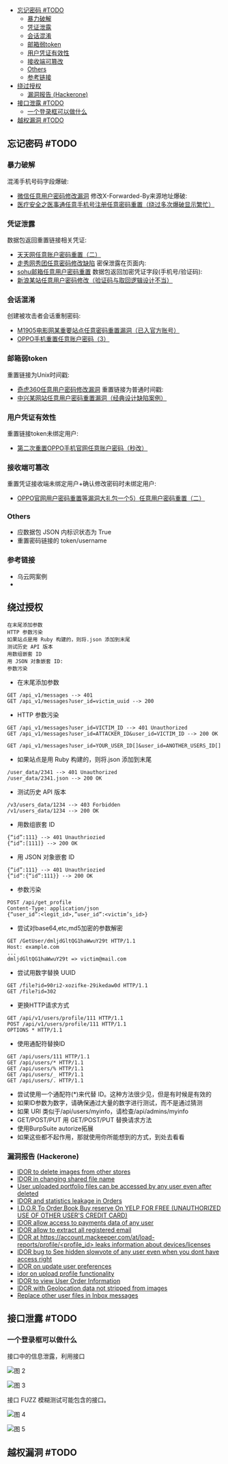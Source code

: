 - [忘记密码 #TODO](#忘记密码-todo)
  - [暴力破解](#暴力破解)
  - [凭证泄露](#凭证泄露)
  - [会话混淆](#会话混淆)
  - [邮箱弱token](#邮箱弱token)
  - [用户凭证有效性](#用户凭证有效性)
  - [接收端可篡改](#接收端可篡改)
  - [Others](#others)
  - [参考链接](#参考链接)
- [绕过授权](#绕过授权)
  - [漏洞报告 (Hackerone)](#漏洞报告-hackerone)
- [接口泄露 #TODO](#接口泄露-todo)
  - [一个登录框可以做什么](#一个登录框可以做什么)
- [越权漏洞 #TODO](#越权漏洞-todo)

## 忘记密码 #TODO

### 暴力破解
混淆手机号码字段爆破: 
- [微信任意用户密码修改漏洞](https://wy.zone.ci/bug_detail.php?wybug_id=wooyun-2012-011720)
修改X-Forwarded-By来源地址爆破:
- [医疗安全之医事通任意手机号注册任意密码重置（绕过多次爆破显示繁忙） ](https://wy.zone.ci/bug_detail.php?wybug_id=wooyun-2016-0216112)

### 凭证泄露
数据包返回重置链接相关凭证:
- [天天网任意账户密码重置（二）](https://wy.zone.ci/bug_detail.php?wybug_id=wooyun-2014-058210)
- [走秀网秀团任意密码修改缺陷](https://wy.zone.ci/bug_detail.php?wybug_id=wooyun-2012-05630)
密保泄露在页面内:
- [sohu邮箱任意用户密码重置](https://wy.zone.ci/bug_detail.php?wybug_id=wooyun-2012-04728)
数据包返回加密凭证字段(手机号/验证码):
- [新浪某站任意用户密码修改（验证码与取回逻辑设计不当）](https://wy.zone.ci/bug_detail.php?wybug_id=wooyun-2014-085124)

### 会话混淆
创建被攻击者会话重制密码:
- [M1905电影网某重要站点任意密码重置漏洞（已入官方账号） ](https://wy.zone.ci/bug_detail.php?wybug_id=wooyun-2016-0225958)
- [OPPO手机重置任意账户密码（3）](https://wy.zone.ci/bug_detail.php?wybug_id=wooyun-2014-053349)

### 邮箱弱token
重置链接为Unix时间戳:
- [奇虎360任意用户密码修改漏洞](https://wy.zone.ci/bug_detail.php?wybug_id=wooyun-2012-08333)
重置链接为普通时间戳:
- [中兴某网站任意用户密码重置漏洞（经典设计缺陷案例）](https://wy.zone.ci/bug_detail.php?wybug_id=wooyun-2015-090226)

### 用户凭证有效性
重置链接token未绑定用户:
- [第二次重置OPPO手机官网任意账户密码（秒改）](https://wy.zone.ci/bug_detail.php?wybug_id=wooyun-2014-053079)

### 接收端可篡改
重置凭证接收端未绑定用户+确认修改密码时未绑定用户:
- [OPPO官网用户密码重置等漏洞大礼包一个5）任意用户密码重置（二）](https://wy.zone.ci/bug_detail.php?wybug_id=wooyun-2013-019649)

### Others
- 应数据包 JSON 内标识状态为 True
- 重置密码链接的 token/username

### 参考链接
- 乌云网案例
- 

## 绕过授权

```
在末尾添加参数
HTTP 参数污染
如果站点是用 Ruby 构建的，则将.json 添加到末尾
测试历史 API 版本
用数组嵌套 ID
用 JSON 对象嵌套 ID:
参数污染
```

- 在末尾添加参数
```
GET /api_v1/messages --> 401 
GET /api_v1/messages?user_id=victim_uuid --> 200
```

- HTTP 参数污染

```
GET /api_v1/messages?user_id=VICTIM_ID --> 401 Unauthorized
GET /api_v1/messages?user_id=ATTACKER_ID&user_id=VICTIM_ID --> 200 OK

GET /api_v1/messages?user_id=YOUR_USER_ID[]&user_id=ANOTHER_USERS_ID[]
```

- 如果站点是用 Ruby 构建的，则将.json 添加到末尾

```
/user_data/2341 --> 401 Unauthorized
/user_data/2341.json --> 200 OK
```

- 测试历史 API 版本

```
/v3/users_data/1234 --> 403 Forbidden
/v1/users_data/1234 --> 200 OK
```

- 用数组嵌套 ID

```
{“id”:111} --> 401 Unauthriozied
{“id”:[111]} --> 200 OK
```

- 用 JSON 对象嵌套 ID

``` 
{“id”:111} --> 401 Unauthriozied
{“id”:{“id”:111}} --> 200 OK
```

- 参数污染

```
POST /api/get_profile
Content-Type: application/json
{“user_id”:<legit_id>,”user_id”:<victim’s_id>}
```

- 尝试对base64,etc,md5加密的参数解密

```
GET /GetUser/dmljdGltQG1haWwuY29t HTTP/1.1
Host: example.com
...
dmljdGltQG1haWwuY29t => victim@mail.com
```

- 尝试用数字替换 UUID

```
GET /file?id=90ri2-xozifke-29ikedaw0d HTTP/1.1
GET /file?id=302
```

- 更换HTTP请求方式

```
GET /api/v1/users/profile/111 HTTP/1.1
POST /api/v1/users/profile/111 HTTP/1.1
OPTIONS * HTTP/1.1
```

- 使用通配符替换ID

```
GET /api/users/111 HTTP/1.1
GET /api/users/* HTTP/1.1
GET /api/users/% HTTP/1.1
GET /api/users/_ HTTP/1.1
GET /api/users/. HTTP/1.1
```

- 尝试使用一个通配符(*)来代替 ID。这种方法很少见，但是有时候是有效的
- 如果ID参数为数字，请确保通过大量的数字进行测试，而不是通过猜测
- 如果 URI 类似于/api/users/myinfo，请检查/api/admins/myinfo
- GET/POST/PUT 用 GET/POST/PUT 替换请求方法
- 使用BurpSuite autorize拓展
- 如果这些都不起作用，那就使用你所能想到的方式，到处去看看


### 漏洞报告 (Hackerone)

- [IDOR to delete images from other stores](https://hackerone.com/reports/404797)
- [IDOR in changing shared file name](https://hackerone.com/reports/547663)
- [User uploaded portfolio files can be accessed by any user even after deleted](https://hackerone.com/reports/300179)
- [IDOR and statistics leakage in Orders](https://hackerone.com/reports/544329)
- [I.D.O.R To Order,Book,Buy,reserve On YELP FOR FREE (UNAUTHORIZED USE OF OTHER USER'S CREDIT CARD)](https://hackerone.com/reports/391092)
- [IDOR allow access to payments data of any user](https://hackerone.com/reports/751577)
- [IDOR allow to extract all registered email](https://hackerone.com/reports/302485)
- [IDOR at https://account.mackeeper.com/at/load-reports/profile/<profile_id> leaks information about devices/licenses](https://hackerone.com/reports/783117)
- [IDOR bug to See hidden slowvote of any user even when you dont have access right](https://hackerone.com/reports/661978)
- [IDOR on update user preferences](https://hackerone.com/reports/854290)
- [idor on upload profile functionality](https://hackerone.com/reports/741683)
- [IDOR to view User Order Information](https://hackerone.com/reports/287789)
- [IDOR with Geolocation data not stripped from images](https://hackerone.com/reports/906907)
- [Replace other user files in Inbox messages](https://hackerone.com/reports/322661)

## 接口泄露 #TODO

### 一个登录框可以做什么

接口中的信息泄露，利用接口

![图 2](../../@attachment/images/Security/Web安全/逻辑漏洞_1661087136881.png)  

![图 3](../../@attachment/images/Security/Web安全/逻辑漏洞_1661087222310.png)  

接口 FUZZ 模糊测试可能包含的接口。

![图 4](../../@attachment/images/Security/Web安全/逻辑漏洞_1661087247927.png)  

![图 5](../../@attachment/images/Security/Web安全/逻辑漏洞_1661087592488.png)  

## 越权漏洞 #TODO